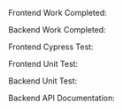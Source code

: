 Frontend Work Completed:

Backend Work Completed:

Frontend Cypress Test:

Frontend Unit Test:

Backend Unit Test:

Backend API Documentation: